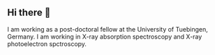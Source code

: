 ## Hi there 👋
I am working as a post-doctoral fellow at the University of Tuebingen, Germany.
I am working in X-ray absorption spectroscopy and X-ray photoelectron spctroscopy.
<!--
**Arkaprava1989/Arkaprava1989** is a ✨ _special_ ✨ repository because its `README.md` (this file) appears on your GitHub profile.

Here are some ideas to get you started:

- 🔭 I’m currently working on ...
- 🌱 I’m currently learning ...
- 👯 I’m looking to collaborate on ...
- 🤔 I’m looking for help with ...
- 💬 Ask me about ...
- 📫 How to reach me: ...
- 😄 Pronouns: ...
- ⚡ Fun fact: ...
-->

